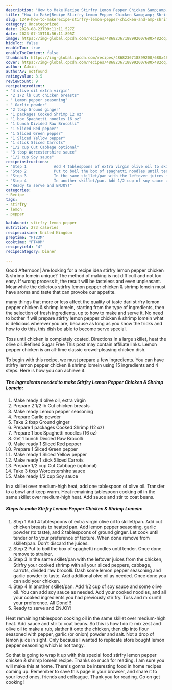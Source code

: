 ```yaml
---
description: "How to Make|Recipe Stirfry Lemon Pepper Chicken &amp;amp; Shrimp Lomein {That is Delicious"
title: "How to Make|Recipe Stirfry Lemon Pepper Chicken &amp;amp; Shrimp Lomein {That is Delicious"
slug: 1249-how-to-makerecipe-stirfry-lemon-pepper-chicken-and-amp-shrimp-lomein-that-is-delicious
category: Uncategorized
date: 2023-08-23T09:11:11.527Z
date: 2023-07-15T18:56:11.895Z
image: https://img-global.cpcdn.com/recipes/4868236718899200/680x482cq70/stirfry-lemon-pepper-chicken-shrimp-lomein-recipe-main-photo.jpg
hideToc: false
enableToc: true
enableTocContent: false
thumbnail: https://img-global.cpcdn.com/recipes/4868236718899200/680x482cq70/stirfry-lemon-pepper-chicken-shrimp-lomein-recipe-main-photo.jpg
cover: https://img-global.cpcdn.com/recipes/4868236718899200/680x482cq70/stirfry-lemon-pepper-chicken-shrimp-lomein-recipe-main-photo.jpg
author: Admin
authorAv: notfound
ratingvalue: 3.5
reviewcount: 9
recipeingredient:
- "4 olive oil extra virgin"
- "2 1/2 lb Cut chicken breasts"
- " Lemon pepper seasoning"
- " Garlic powder"
- "2 tbsp Ground ginger"
- "1 packages Cooked Shrimp 12 oz"
- "1 box Spaghetti noodles 16 oz"
- "1 bunch Divided Raw Brocolli"
- "1 Sliced Red pepper"
- "1 Sliced Green pepper"
- "1 Sliced Yellow pepper"
- "1 stick Sliced Carrots"
- "1/2 cup Cut Cabbage optional"
- "3 tbsp Worcestershire sauce"
- "1/2 cup Soy sauce"
recipeinstructions:
- "Step 1            Add 4 tablespoons of extra virgin olive oil to skillet/pan. Add cut chicken breasts to heated pan. Add lemon pepper seasoning, garlic powder (to taste), and 2 tablespoons of ground ginger. Let cook until tender or to your preference of texture. When done remove from skillet/pan. Don&#39;t discard the juices."
- "Step 2            Put to boil the box of spaghetti noodles until tender. Once done remove to strainer."
- "Step 3            In the same skillet/pan with the leftover juices from the chicken, Stirfry your cooked shrimp with all your sliced peppers, cabbage, carrots, divided raw brocolli. Dash some lemon pepper seasoning and garlic powder to taste. Add additional olve oil as needed. Once done you can add your chicken."
- "Step 4            In another skillet/pan. Add 1/2 cup of soy sauce and some olive oil. You can add soy sauce as needed. Add your cooked noodles, and all your cooked ingredients you had previously stir fry. Toss and mix until your preference. All Done!!!"
- "Ready to serve and ENJOY!"
categories:
- Recipe
tags:
- stirfry
- lemon
- pepper

katakunci: stirfry lemon pepper 
nutrition: 273 calories
recipecuisine: United Kingdom
preptime: "PT23M"
cooktime: "PT40M"
recipeyield: "4"
recipecategory: Dinner

---
```



Good Afternoon| Are looking for a recipe idea stirfry lemon pepper chicken &amp; shrimp lomein unique? The method of making is not difficult and not too easy. If wrong process it, the result will be tasteless and even unpleasant. Meanwhile the delicious stirfry lemon pepper chicken &amp; shrimp lomein must have aroma and taste that can provoke our appetite.






many things that more or less affect the quality of taste dari stirfry lemon pepper chicken &amp; shrimp lomein, starting from the type of ingredients, then the selection of fresh ingredients, up to how to make and serve it. No need to bother if will prepare stirfry lemon pepper chicken &amp; shrimp lomein what is delicious wherever you are, because as long as you know the tricks and how to do this, this dish be able to become serve special.


Toss until chicken is completely coated. Directions In a large skillet, heat the olive oil. Refined Sugar Free This post may contain affiliate links. Lemon pepper chicken is an all-time classic crowd-pleasing chicken dish.


To begin with this recipe, we must prepare a few ingredients. You can have stirfry lemon pepper chicken &amp; shrimp lomein using 15 ingredients and 4 steps. Here is how you can achieve it.

<!--inarticleads1-->

##### The ingredients needed to make Stirfry Lemon Pepper Chicken &amp; Shrimp Lomein:

1. Make ready 4 olive oil, extra virgin
1. Prepare 2 1/2 lb Cut chicken breasts
1. Make ready  Lemon pepper seasoning
1. Prepare  Garlic powder
1. Take 2 tbsp Ground ginger
1. Prepare 1 packages Cooked Shrimp (12 oz)
1. Prepare 1 box Spaghetti noodles (16 oz)
1. Get 1 bunch Divided Raw Brocolli
1. Make ready 1 Sliced Red pepper
1. Prepare 1 Sliced Green pepper
1. Make ready 1 Sliced Yellow pepper
1. Make ready 1 stick Sliced Carrots
1. Prepare 1/2 cup Cut Cabbage (optional)
1. Take 3 tbsp Worcestershire sauce
1. Make ready 1/2 cup Soy sauce


In a skillet over medium-high heat, add one tablespoon of olive oil. Transfer to a bowl and keep warm. Heat remaining tablespoon cooking oil in the same skillet over medium-high heat. Add sauce and stir to coat beans. 

<!--inarticleads2-->

##### Steps to make Stirfry Lemon Pepper Chicken &amp; Shrimp Lomein:

1. Step 1            Add 4 tablespoons of extra virgin olive oil to skillet/pan. Add cut chicken breasts to heated pan. Add lemon pepper seasoning, garlic powder (to taste), and 2 tablespoons of ground ginger. Let cook until tender or to your preference of texture. When done remove from skillet/pan. Don&#39;t discard the juices.
1. Step 2            Put to boil the box of spaghetti noodles until tender. Once done remove to strainer.
1. Step 3            In the same skillet/pan with the leftover juices from the chicken, Stirfry your cooked shrimp with all your sliced peppers, cabbage, carrots, divided raw brocolli. Dash some lemon pepper seasoning and garlic powder to taste. Add additional olve oil as needed. Once done you can add your chicken.
1. Step 4            In another skillet/pan. Add 1/2 cup of soy sauce and some olive oil. You can add soy sauce as needed. Add your cooked noodles, and all your cooked ingredients you had previously stir fry. Toss and mix until your preference. All Done!!!
1. Ready to serve and ENJOY!

Heat remaining tablespoon cooking oil in the same skillet over medium-high heat. Add sauce and stir to coat beans. So this is how I do it: mix zest and olive oil to make a rub, slather it onto the chicken, then dip into flour seasoned with pepper, garlic (or onion) powder and salt. Not a drop of lemon juice in sight. Only because I wanted to replicate store bought lemon pepper seasoning which is not tangy. 

So that is going to wrap it up with this special food stirfry lemon pepper chicken &amp; shrimp lomein recipe. Thanks so much for reading. I am sure you will make this at home. There's gonna be interesting food in home recipes coming up. Remember to save this page in your browser, and share it to your loved ones, friends and colleague. Thank you for reading. Go on get cooking!
